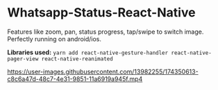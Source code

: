 # Whatsapp-Status-React-Native
Features like zoom, pan, status progress, tap/swipe to switch image. Perfectly running on android/ios.

**Libraries used:**
``
yarn add react-native-gesture-handler react-native-pager-view react-native-reanimated
``

https://user-images.githubusercontent.com/13982255/174350613-c8c6a47d-48c7-4e31-9851-11a6919a945f.mp4

